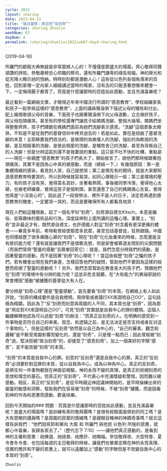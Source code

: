 ```yaml
---
cycle: 2022
layout: sharing
date: 2023-04-13
title: "每日靈修：真正的“反刻奇”"
categories: sharing Zhuolin
weekNum: 67
dayNum: 4
permalink: /sharing/zhuolin/2022/wk67-day4-sharing.html
--- 
```

(2019-04-16)

所羅門的獻殿大典無疑是非常震撼人心的！不僅僅是那盛大的場面，齊心敬拜同聲頌讚的詩班，恭敬肅穆忠心供職的祭司，還有所羅門謙卑的禱告祝福，神的榮光和從天降火顯示祂的悅納，時時刻刻都是激動人心！這些從以色列各個角落來的百姓，回到家裡一定向家人細細講述當時的場景，沒有去的只能憑著想像來體會一下，一定悔得腸子都青了。究竟是什麼讓那時的百姓如此感動，並且充滿喜樂呢？

最近看到一篇網絡文章，才曉得近年來中國流行所謂的“感恩教育”，學校組織家長和孩子一起參與這樣的“感恩教育”，上面的講員聲淚俱下描述父母的犧牲和付出，配上煽情歌頌父母的音樂，下面孩子也跟著聲淚俱下向父母道歉，立志做好孩子，與父母抱頭痛哭。甚至有的學校還專門讓孩子給媽媽洗腳，整個大操場，媽媽們坐得整整齊齊，孩子們蹲跪在媽媽們面前為她們洗腳表示感恩。“洗腳”這個景象太眼熟，不知是不是從我們的基督信仰中拷貝過去的！若是如此，實在是扭曲了基督洗腳的本意！主耶穌要我們效法的，是做頭的為做僕人的洗腳，強壯的為軟弱的洗腳，是互相服事的洗腳，是彼此相愛的洗腳，是犧牲舍己的洗腳，甚至為背叛自己的人洗腳！但是分辨這區別還不是我要說的重點，這只是不吐不快的吐糟，重點是——現在一些親歷“感恩教育”的孩子們長大了，開始發言了，說他們那時候跟著抱頭痛哭，其實不是因為心中真的被感動，而是（總結一下，）有幾個原因：第一是集體情緒的感染，看見別人哭，自己就想哭；第二是預先有的期待，就是大家都知道感恩教育時要哭的，所以到時候就容易哭，如同心理暗示一般；第三是環境的壓力，有的孩子沒有哭，覺得莫名其妙，坐著看熱鬧，事後被同學冷落，覺得他心太硬，也被老師嫌棄，覺得這孩子是個刺頭，甚至還惹了自己的媽媽傷心生氣，覺得他真是“小沒良心的”，因此過了一段很慘淡、裡外不是人的日子，決定若再遇到感恩教育的機會，一定要哭一哭的，而且是要確保所有人都看見地哭！

現在人們給這種現象，起了一個名字叫“刻奇”，刻奇源自德文Kitsch，本意是媚俗、低等趣味的藝術品和行為，深度延伸到上面所講的這種心理。事實上，“刻奇”並非最近才有，既然源自德文，也許德國人對這“刻奇”的含義有更深更痛的體會——畢竟多年前，希特勒曾經使那麼多民眾，甚至包括基督徒，狂熱跟隨。中國也同樣經歷了很多痛徹心扉的“刻奇”，現在“刻奇”化化妝重來的時候，怎麼還是沒有抵抗能力呢？還有就是讓我們不是很敢去想，但是卻會被慕道友問到的尖銳問題（而我們常用“聖靈的感動”去簡單回答它）：就是，我們怎麼分辨我們的感動，是因著聖靈的感動，而不是因著“刻奇”的心理呢？！當這些經歷“刻奇”之騙的孩子們，若有機會出現在我們身邊，怎樣回答他們的疑問，幫助他們不要因為這樣的經歷而拒絕了聖靈的感動呢？！另外，我們怎麼幫助在教會長大的孩子們，預備他們在“刻奇”的環境中有分辨的能力呢？這並非危言聳聽，在“大有能力”的異端邪說的聚會裡因“感動”被擄獲的基督徒大有人在。

要分辨是“刻奇心理”還是“聖靈感動”，首先要看“刻奇”的本質。在網絡上有人如此評說，“刻奇的構成要件是自我標榜。用捍衛或者踐行XX來證明自己OO”，這句話極為精闢。因此為了“反”刻奇而刻意與周圍的人不同，其本質也是“刻奇”，因為那是“用反對XX來證明自己OO”。可見“刻奇”其實就是自我中心的罪的體現。這個人繼續解釋他認為可以逃脫“刻奇”的辦法：“而真正反刻奇的人，在明确的感受到一件事物是否符合自己的审美、观念、和逻辑之前，是无法决定是否支持或者反对这个事物的。”，但是這樣的“反刻奇”依然是以自己為中心的，“自己的審美、觀念和邏輯”是不斷受周圍影響而變化的，還是“刻奇”，只是慢一點而已；因此曾經被“刻奇”過，堅決拒絕“政治刻奇”的，卻接受了“感恩刻奇”。加上一個美好的字眼“感恩”，並不能改變“刻奇”的本質。

“刻奇”的本質是自我中心的罪。刻意的“反刻奇”還是自我中心的罪。真正的“反刻奇”必須要針對這罪的本質，從以自我為中心，成為以神為中心。真正的反刻奇，是將任何一件事物都放在神面前檢驗，神的永恆不變的真理，是真正的拒絕刻奇的思想和理念的基石。但真正的“反刻奇”，不代表心中充滿懷疑和警惕，因而難以被感動。相反，真正的“反刻奇”，是從平時親近神認識神開始的，是平時操練出來的屬靈的敏感和洞察，幫助我們在容易被“刻奇”的時候，不被“刻奇”擄獲，而是因看到神的作為和恩惠而感動、歡喜快樂。

回到今天開始的### 問題：究竟是什麼讓那時的百姓如此感動，並且充滿喜樂呢？是盛大的場面嗎？是訓練有素的敬拜團嗎？是很有經驗面面俱到的同工嗎？是大有恩賜的講員嗎？是周圍的民眾的情緒嗎？是親眼目睹神的神蹟奇事嗎？經文這樣告訴我們：“他們因見耶和華向 大衛 和 所羅門 與他民 以色列 所施的恩惠，就都心中喜樂，各歸各家去了。”（歷代志下 7:10）——讓他們真正感動的，是看到神的主權和恩惠：祂揀選、祂拯救、祂應許、祂賜福。參加敬拜夜、大型特會、夏令會冬令會、也包括每週的主日敬拜的時候，讓我們也單單定睛在神的永恆真理、信實的應許和不變的恩惠上，就可以遠離加上“感動”的字眼但是不改變自我中心的本質的“刻奇”。

`Zhuolin`
